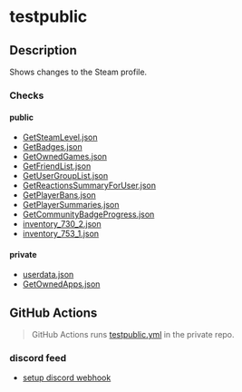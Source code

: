 # testpublic

## Description

Shows changes to the Steam profile.

### Checks

#### public

- [GetSteamLevel.json](https://github.com/MalikAQayum/testpublic/blob/main/public/webapi/GetSteamLevel.json)
- [GetBadges.json](https://github.com/MalikAQayum/testpublic/blob/main/public/webapi/GetBadges.json)
- [GetOwnedGames.json](https://github.com/MalikAQayum/testpublic/blob/main/public/webapi/GetOwnedGames.json)
- [GetFriendList.json](https://github.com/MalikAQayum/testpublic/blob/main/public/webapi/GetFriendList.json)
- [GetUserGroupList.json](https://github.com/MalikAQayum/testpublic/blob/main/public/webapi/GetUserGroupList.json)
- [GetReactionsSummaryForUser.json](https://github.com/MalikAQayum/testpublic/blob/main/public/webapi/GetReactionsSummaryForUser.json)
- [GetPlayerBans.json](https://github.com/MalikAQayum/testpublic/blob/main/public/webapi/GetPlayerBans.json)
- [GetPlayerSummaries.json](https://github.com/MalikAQayum/testpublic/blob/main/public/webapi/GetPlayerSummaries.json)
- [GetCommunityBadgeProgress.json](https://github.com/MalikAQayum/testpublic/blob/main/public/webapi/GetCommunityBadgeProgress.json)
- [inventory_730_2.json](https://github.com/MalikAQayum/testpublic/blob/main/public/webapi/inventory_730_2.json)
- [inventory_753_1.json](https://github.com/MalikAQayum/testpublic/blob/main/public/webapi/inventory_753_1.json)

#### private

- [userdata.json](https://github.com/MalikAQayum/testpublic/blob/main/private/userdata.json)
- [GetOwnedApps.json](https://github.com/MalikAQayum/testpublic/blob/main/private/GetOwnedApps.json)

## GitHub Actions

> GitHub Actions runs [testpublic.yml](.github/workflows/testpublic.yml) in the private repo.

### discord feed

- [setup discord webhook](https://support.discord.com/hc/en-us/articles/228383668-Intro-to-Webhooks) 
